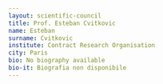 ```yaml
---
layout: scientific-council
title: Prof. Esteban Cvitkovic
name: Esteban
surname: Cvitkovic
institute: Contract Research Organisation
city: Paris
bio: No biography available
bio-it: Biografia non disponibile
---
```


